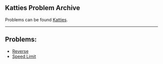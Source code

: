## Katties Problem Archive

Problems can be found [Katties](https://open.kattis.com/).

---
## Problems:
- [Reverse](https://open.kattis.com/problems/ofugsnuid)
- [Speed Limit](https://open.kattis.com/problems/speedlimit)